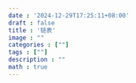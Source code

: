 ```yaml
---
date : '2024-12-29T17:25:11+08:00'
draft : false
title : '链表'
image : ""
categories : [""]
tags : [""]
description : ""
math : true
---
```

